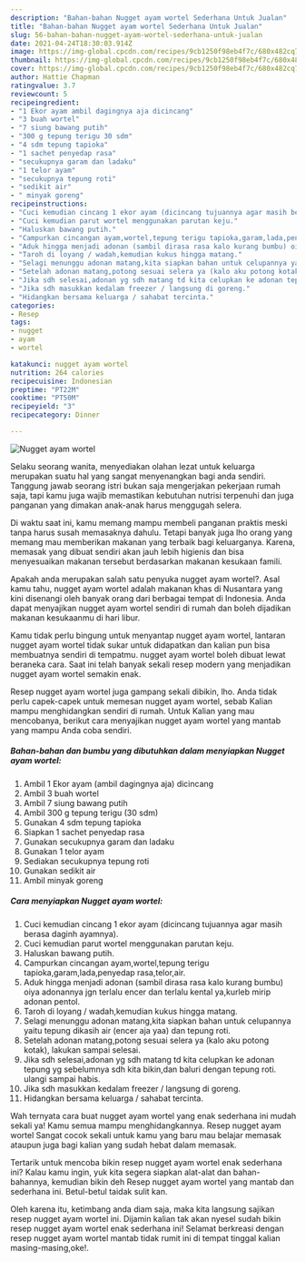 ```yaml
---
description: "Bahan-bahan Nugget ayam wortel Sederhana Untuk Jualan"
title: "Bahan-bahan Nugget ayam wortel Sederhana Untuk Jualan"
slug: 56-bahan-bahan-nugget-ayam-wortel-sederhana-untuk-jualan
date: 2021-04-24T18:30:03.914Z
image: https://img-global.cpcdn.com/recipes/9cb1250f98eb4f7c/680x482cq70/nugget-ayam-wortel-foto-resep-utama.jpg
thumbnail: https://img-global.cpcdn.com/recipes/9cb1250f98eb4f7c/680x482cq70/nugget-ayam-wortel-foto-resep-utama.jpg
cover: https://img-global.cpcdn.com/recipes/9cb1250f98eb4f7c/680x482cq70/nugget-ayam-wortel-foto-resep-utama.jpg
author: Hattie Chapman
ratingvalue: 3.7
reviewcount: 5
recipeingredient:
- "1 Ekor ayam ambil dagingnya aja dicincang"
- "3 buah wortel"
- "7 siung bawang putih"
- "300 g tepung terigu 30 sdm"
- "4 sdm tepung tapioka"
- "1 sachet penyedap rasa"
- "secukupnya garam dan ladaku"
- "1 telor ayam"
- "secukupnya tepung roti"
- "sedikit air"
- " minyak goreng"
recipeinstructions:
- "Cuci kemudian cincang 1 ekor ayam (dicincang tujuannya agar masih berasa daginh ayamnya)."
- "Cuci kemudian parut wortel menggunakan parutan keju."
- "Haluskan bawang putih."
- "Campurkan cincangan ayam,wortel,tepung terigu tapioka,garam,lada,penyedap rasa,telor,air."
- "Aduk hingga menjadi adonan (sambil dirasa rasa kalo kurang bumbu) oiya adonannya jgn terlalu encer dan terlalu kental ya,kurleb mirip adonan pentol."
- "Taroh di loyang / wadah,kemudian kukus hingga matang."
- "Selagi menunggu adonan matang,kita siapkan bahan untuk celupannya yaitu tepung dikasih air (encer aja yaa) dan tepung roti."
- "Setelah adonan matang,potong sesuai selera ya (kalo aku potong kotak), lakukan sampai selesai."
- "Jika sdh selesai,adonan yg sdh matang td kita celupkan ke adonan tepung yg sebelumnya sdh kita bikin,dan baluri dengan tepung roti. ulangi sampai habis."
- "Jika sdh masukkan kedalam freezer / langsung di goreng."
- "Hidangkan bersama keluarga / sahabat tercinta."
categories:
- Resep
tags:
- nugget
- ayam
- wortel

katakunci: nugget ayam wortel 
nutrition: 264 calories
recipecuisine: Indonesian
preptime: "PT22M"
cooktime: "PT50M"
recipeyield: "3"
recipecategory: Dinner

---
```



![Nugget ayam wortel](https://img-global.cpcdn.com/recipes/9cb1250f98eb4f7c/680x482cq70/nugget-ayam-wortel-foto-resep-utama.jpg)

Selaku seorang wanita, menyediakan olahan lezat untuk keluarga merupakan suatu hal yang sangat menyenangkan bagi anda sendiri. Tanggung jawab seorang istri bukan saja mengerjakan pekerjaan rumah saja, tapi kamu juga wajib memastikan kebutuhan nutrisi terpenuhi dan juga panganan yang dimakan anak-anak harus menggugah selera.

Di waktu  saat ini, kamu memang mampu membeli panganan praktis meski tanpa harus susah memasaknya dahulu. Tetapi banyak juga lho orang yang memang mau memberikan makanan yang terbaik bagi keluarganya. Karena, memasak yang dibuat sendiri akan jauh lebih higienis dan bisa menyesuaikan makanan tersebut berdasarkan makanan kesukaan famili. 



Apakah anda merupakan salah satu penyuka nugget ayam wortel?. Asal kamu tahu, nugget ayam wortel adalah makanan khas di Nusantara yang kini disenangi oleh banyak orang dari berbagai tempat di Indonesia. Anda dapat menyajikan nugget ayam wortel sendiri di rumah dan boleh dijadikan makanan kesukaanmu di hari libur.

Kamu tidak perlu bingung untuk menyantap nugget ayam wortel, lantaran nugget ayam wortel tidak sukar untuk didapatkan dan kalian pun bisa membuatnya sendiri di tempatmu. nugget ayam wortel boleh dibuat lewat beraneka cara. Saat ini telah banyak sekali resep modern yang menjadikan nugget ayam wortel semakin enak.

Resep nugget ayam wortel juga gampang sekali dibikin, lho. Anda tidak perlu capek-capek untuk memesan nugget ayam wortel, sebab Kalian mampu menghidangkan sendiri di rumah. Untuk Kalian yang mau mencobanya, berikut cara menyajikan nugget ayam wortel yang mantab yang mampu Anda coba sendiri.

<!--inarticleads1-->

##### Bahan-bahan dan bumbu yang dibutuhkan dalam menyiapkan Nugget ayam wortel:

1. Ambil 1 Ekor ayam (ambil dagingnya aja) dicincang
1. Ambil 3 buah wortel
1. Ambil 7 siung bawang putih
1. Ambil 300 g tepung terigu (30 sdm)
1. Gunakan 4 sdm tepung tapioka
1. Siapkan 1 sachet penyedap rasa
1. Gunakan secukupnya garam dan ladaku
1. Gunakan 1 telor ayam
1. Sediakan secukupnya tepung roti
1. Gunakan sedikit air
1. Ambil  minyak goreng




<!--inarticleads2-->

##### Cara menyiapkan Nugget ayam wortel:

1. Cuci kemudian cincang 1 ekor ayam (dicincang tujuannya agar masih berasa daginh ayamnya).
1. Cuci kemudian parut wortel menggunakan parutan keju.
1. Haluskan bawang putih.
1. Campurkan cincangan ayam,wortel,tepung terigu tapioka,garam,lada,penyedap rasa,telor,air.
1. Aduk hingga menjadi adonan (sambil dirasa rasa kalo kurang bumbu) oiya adonannya jgn terlalu encer dan terlalu kental ya,kurleb mirip adonan pentol.
1. Taroh di loyang / wadah,kemudian kukus hingga matang.
1. Selagi menunggu adonan matang,kita siapkan bahan untuk celupannya yaitu tepung dikasih air (encer aja yaa) dan tepung roti.
1. Setelah adonan matang,potong sesuai selera ya (kalo aku potong kotak), lakukan sampai selesai.
1. Jika sdh selesai,adonan yg sdh matang td kita celupkan ke adonan tepung yg sebelumnya sdh kita bikin,dan baluri dengan tepung roti. ulangi sampai habis.
1. Jika sdh masukkan kedalam freezer / langsung di goreng.
1. Hidangkan bersama keluarga / sahabat tercinta.




Wah ternyata cara buat nugget ayam wortel yang enak sederhana ini mudah sekali ya! Kamu semua mampu menghidangkannya. Resep nugget ayam wortel Sangat cocok sekali untuk kamu yang baru mau belajar memasak ataupun juga bagi kalian yang sudah hebat dalam memasak.

Tertarik untuk mencoba bikin resep nugget ayam wortel enak sederhana ini? Kalau kamu ingin, yuk kita segera siapkan alat-alat dan bahan-bahannya, kemudian bikin deh Resep nugget ayam wortel yang mantab dan sederhana ini. Betul-betul taidak sulit kan. 

Oleh karena itu, ketimbang anda diam saja, maka kita langsung sajikan resep nugget ayam wortel ini. Dijamin kalian tak akan nyesel sudah bikin resep nugget ayam wortel enak sederhana ini! Selamat berkreasi dengan resep nugget ayam wortel mantab tidak rumit ini di tempat tinggal kalian masing-masing,oke!.

